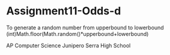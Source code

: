 # Assignment11-Odds-d

To generate a random number from upperbound to lowerbound
(int)Math.floor(Math.random()*upperbound+lowerbound)


AP Computer Science
Junipero Serra High School
